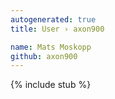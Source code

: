 ```yaml
---
autogenerated: true
title: User › axon900

name: Mats Moskopp
github: axon900
---
```


{% include stub %}
